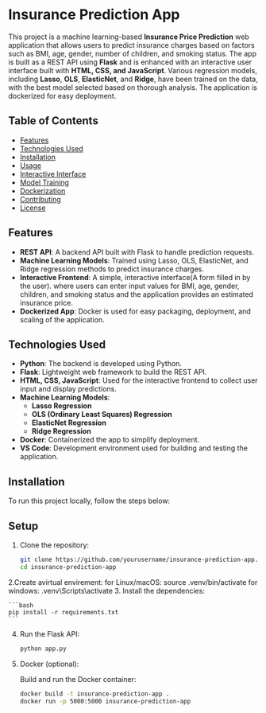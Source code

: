 # Insurance Prediction App

This project is a machine learning-based **Insurance Price Prediction** web application that allows users to predict insurance charges based on factors such as BMI, age, gender, number of children, and smoking status. The app is built as a REST API using **Flask** and is enhanced with an interactive user interface built with **HTML, CSS, and JavaScript**. Various regression models, including **Lasso**, **OLS**, **ElasticNet**, and **Ridge**, have been trained on the data, with the best model selected based on thorough analysis. The application is dockerized for easy deployment.

## Table of Contents
- [Features](#features)
- [Technologies Used](#technologies-used)
- [Installation](#installation)
- [Usage](#usage)
- [Interactive Interface](#interactive-interface)
- [Model Training](#model-training)
- [Dockerization](#dockerization)
- [Contributing](#contributing)
- [License](#license)


## Features

- **REST API**: A backend API built with Flask to handle prediction requests.
- **Machine Learning Models**: Trained using Lasso, OLS, ElasticNet, and Ridge regression methods to predict insurance charges.
- **Interactive Frontend**: A simple, interactive interface(A form filled in by the user). where users can enter input values for BMI, age, gender, children, and 
    smoking status and the application provides an estimated insurance price.
- **Dockerized App**: Docker is used for easy packaging, deployment, and scaling of the application.

## Technologies Used

- **Python**: The backend is developed using Python.
- **Flask**: Lightweight web framework to build the REST API.
- **HTML, CSS, JavaScript**: Used for the interactive frontend to collect user input and display predictions.
- **Machine Learning Models**: 
  - **Lasso Regression**
  - **OLS (Ordinary Least Squares) Regression**
  - **ElasticNet Regression**
  - **Ridge Regression**
- **Docker**: Containerized the app to simplify deployment.
- **VS Code**: Development environment used for building and testing the application.

## Installation

To run this project locally, follow the steps below:

## Setup

1. Clone the repository:

    ```bash
    git clone https://github.com/yourusername/insurance-prediction-app.git
    cd insurance-prediction-app
    ```
2.Create avirtual envirement: 
   for Linux/macOS:
     source .venv/bin/activate
   for windows:
    .venv\Scripts\activate
3. Install the dependencies:

    ```bash
    pip install -r requirements.txt
    ```

4. Run the Flask API:

    ```bash
    python app.py
    ```

5. Docker (optional):

    Build and run the Docker container:

    ```bash
    docker build -t insurance-prediction-app .
    docker run -p 5000:5000 insurance-prediction-app
    ```
